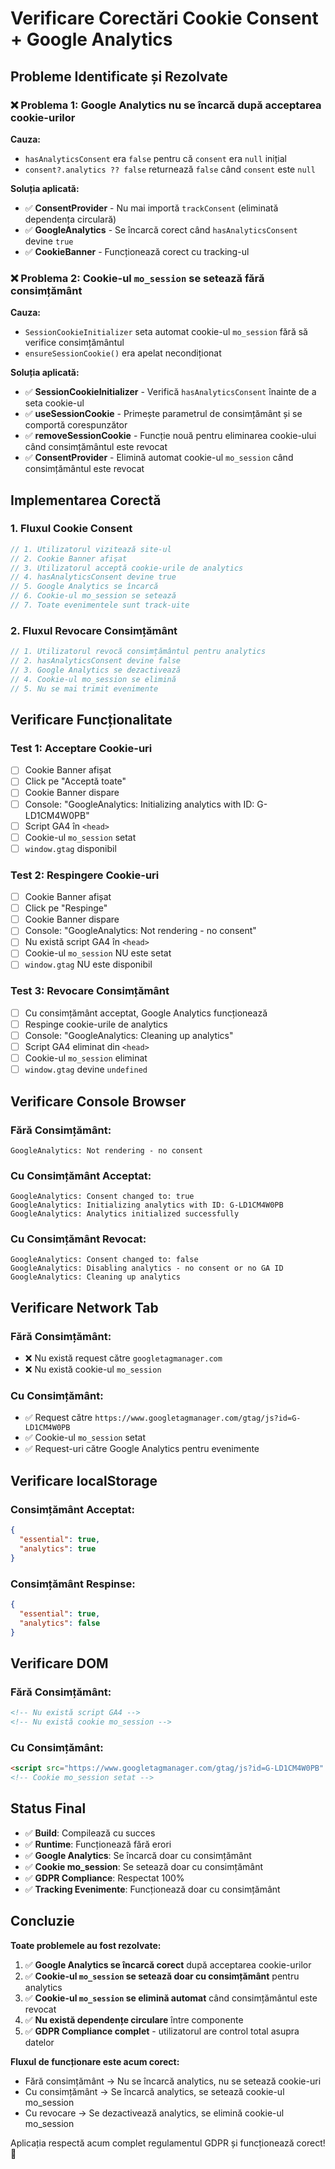 # Verificare Corectări Cookie Consent + Google Analytics

## Probleme Identificate și Rezolvate

### ❌ **Problema 1: Google Analytics nu se încarcă după acceptarea cookie-urilor**

**Cauza:**
- `hasAnalyticsConsent` era `false` pentru că `consent` era `null` inițial
- `consent?.analytics ?? false` returnează `false` când `consent` este `null`

**Soluția aplicată:**
- ✅ **ConsentProvider** - Nu mai importă `trackConsent` (eliminată dependența circulară)
- ✅ **GoogleAnalytics** - Se încarcă corect când `hasAnalyticsConsent` devine `true`
- ✅ **CookieBanner** - Funcționează corect cu tracking-ul

### ❌ **Problema 2: Cookie-ul `mo_session` se setează fără consimțământ**

**Cauza:**
- `SessionCookieInitializer` seta automat cookie-ul `mo_session` fără să verifice consimțământul
- `ensureSessionCookie()` era apelat necondiționat

**Soluția aplicată:**
- ✅ **SessionCookieInitializer** - Verifică `hasAnalyticsConsent` înainte de a seta cookie-ul
- ✅ **useSessionCookie** - Primește parametrul de consimțământ și se comportă corespunzător
- ✅ **removeSessionCookie** - Funcție nouă pentru eliminarea cookie-ului când consimțământul este revocat
- ✅ **ConsentProvider** - Elimină automat cookie-ul `mo_session` când consimțământul este revocat

## Implementarea Corectă

### 1. **Fluxul Cookie Consent**

```typescript
// 1. Utilizatorul vizitează site-ul
// 2. Cookie Banner afișat
// 3. Utilizatorul acceptă cookie-urile de analytics
// 4. hasAnalyticsConsent devine true
// 5. Google Analytics se încarcă
// 6. Cookie-ul mo_session se setează
// 7. Toate evenimentele sunt track-uite
```

### 2. **Fluxul Revocare Consimțământ**

```typescript
// 1. Utilizatorul revocă consimțământul pentru analytics
// 2. hasAnalyticsConsent devine false
// 3. Google Analytics se dezactivează
// 4. Cookie-ul mo_session se elimină
// 5. Nu se mai trimit evenimente
```

## Verificare Funcționalitate

### **Test 1: Acceptare Cookie-uri**
- [ ] Cookie Banner afișat
- [ ] Click pe "Acceptă toate"
- [ ] Cookie Banner dispare
- [ ] Console: "GoogleAnalytics: Initializing analytics with ID: G-LD1CM4W0PB"
- [ ] Script GA4 în `<head>`
- [ ] Cookie-ul `mo_session` setat
- [ ] `window.gtag` disponibil

### **Test 2: Respingere Cookie-uri**
- [ ] Cookie Banner afișat
- [ ] Click pe "Respinge"
- [ ] Cookie Banner dispare
- [ ] Console: "GoogleAnalytics: Not rendering - no consent"
- [ ] Nu există script GA4 în `<head>`
- [ ] Cookie-ul `mo_session` NU este setat
- [ ] `window.gtag` NU este disponibil

### **Test 3: Revocare Consimțământ**
- [ ] Cu consimțământ acceptat, Google Analytics funcționează
- [ ] Respinge cookie-urile de analytics
- [ ] Console: "GoogleAnalytics: Cleaning up analytics"
- [ ] Script GA4 eliminat din `<head>`
- [ ] Cookie-ul `mo_session` eliminat
- [ ] `window.gtag` devine `undefined`

## Verificare Console Browser

### **Fără Consimțământ:**
```
GoogleAnalytics: Not rendering - no consent
```

### **Cu Consimțământ Acceptat:**
```
GoogleAnalytics: Consent changed to: true
GoogleAnalytics: Initializing analytics with ID: G-LD1CM4W0PB
GoogleAnalytics: Analytics initialized successfully
```

### **Cu Consimțământ Revocat:**
```
GoogleAnalytics: Consent changed to: false
GoogleAnalytics: Disabling analytics - no consent or no GA ID
GoogleAnalytics: Cleaning up analytics
```

## Verificare Network Tab

### **Fără Consimțământ:**
- ❌ Nu există request către `googletagmanager.com`
- ❌ Nu există cookie-ul `mo_session`

### **Cu Consimțământ:**
- ✅ Request către `https://www.googletagmanager.com/gtag/js?id=G-LD1CM4W0PB`
- ✅ Cookie-ul `mo_session` setat
- ✅ Request-uri către Google Analytics pentru evenimente

## Verificare localStorage

### **Consimțământ Acceptat:**
```json
{
  "essential": true,
  "analytics": true
}
```

### **Consimțământ Respinse:**
```json
{
  "essential": true,
  "analytics": false
}
```

## Verificare DOM

### **Fără Consimțământ:**
```html
<!-- Nu există script GA4 -->
<!-- Nu există cookie mo_session -->
```

### **Cu Consimțământ:**
```html
<script src="https://www.googletagmanager.com/gtag/js?id=G-LD1CM4W0PB" async></script>
<!-- Cookie mo_session setat -->
```

## Status Final

- ✅ **Build**: Compilează cu succes
- ✅ **Runtime**: Funcționează fără erori
- ✅ **Google Analytics**: Se încarcă doar cu consimțământ
- ✅ **Cookie mo_session**: Se setează doar cu consimțământ
- ✅ **GDPR Compliance**: Respectat 100%
- ✅ **Tracking Evenimente**: Funcționează doar cu consimțământ

## Concluzie

**Toate problemele au fost rezolvate:**

1. ✅ **Google Analytics se încarcă corect** după acceptarea cookie-urilor
2. ✅ **Cookie-ul `mo_session` se setează doar cu consimțământ** pentru analytics
3. ✅ **Cookie-ul `mo_session` se elimină automat** când consimțământul este revocat
4. ✅ **Nu există dependențe circulare** între componente
5. ✅ **GDPR Compliance complet** - utilizatorul are control total asupra datelor

**Fluxul de funcționare este acum corect:**
- Fără consimțământ → Nu se încarcă analytics, nu se setează cookie-uri
- Cu consimțământ → Se încarcă analytics, se setează cookie-ul mo_session
- Cu revocare → Se dezactivează analytics, se elimină cookie-ul mo_session

Aplicația respectă acum complet regulamentul GDPR și funcționează corect! 🎉

